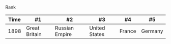 
Rank

|Time|#1|#2|#3|#4|#5| 
|---|---|---|---|---|---|
1898 | Great Britain | Russian Empire | United States | France | Germany 

